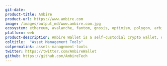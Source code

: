 ```yaml
---
git-date:
product-title: Ambire
product-url: https://www.ambire.com
image: /images/output_md/www.ambire.com.jpg
ecosystem: ethereum, avalanche, fantom, gnosis, optimism, polygon, arbitrum
platform: web
product-description: Ambire Wallet is a self-custodial crypto wallet, designed with power and easy of use in mind. It is suitable both for crypto newbies and savvies, since it combines a simplified user interface with great functionalities to navigate the Web3 space.
coltitle:  "Asset Management Tools"
colpermalink: assets-management-tools
twitter: https://twitter.com/AmbireWallet
github: https://github.com/AmbireTech
---
```

